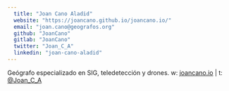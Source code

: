 ```yaml
---
  title: "Joan Cano Aladid"
  website: "https://joancano.github.io/joancano.io/"
  email: "joan.cano@geografos.org"
  github: "JoanCano"
  gitlab: "JoanCano"
  twitter: "Joan_C_A"
  linkedin: "joan-cano-aladid"
---
```


Geógrafo especializado en SIG, teledetección y drones. 
w: [joancano.io](https://joancano.github.io/joancano.io/) | t: [@Joan_C_A](ttps://twitter.com/Joan_C_A)
